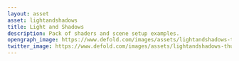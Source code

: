 ```yaml
---
layout: asset
asset: lightandshadows
title: Light and Shadows
description: Pack of shaders and scene setup examples.
opengraph_image: https://www.defold.com/images/assets/lightandshadows-thumb.jpg
twitter_image: https://www.defold.com/images/assets/lightandshadows-thumb.jpg
---
```


